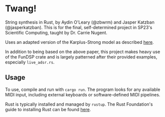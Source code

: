 # Twang!
String synthesis in Rust, by Aydin O'Leary (@zbwrm) and Jasper Katzban (@jasperkatzban). This is for the final, self-determined project in SP23's Scientific Computing, taught by Dr. Carrie Nugent.

Uses an adapted version of the Karplus-Strong model as described [here](https://www.ee.columbia.edu/~ronw/dsp/).

In addition to being based on the above paper, this project makes heavy use of the FunDSP crate and is largely patterned after their provided examples, especially `live_adsr.rs`.

## Usage
To use, compile and run with `cargo run`. The program looks for any available MIDI input, including external keyboards or software-defined MIDI pipelines.

Rust is typically installed and managed by `rustup`. The Rust Foundation's guide to installing Rust can be found [here](https://www.rust-lang.org/tools/install).
